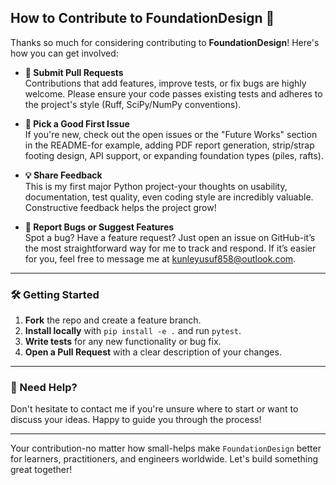 ## How to Contribute to FoundationDesign 🎉

Thanks so much for considering contributing to **FoundationDesign**! Here's how you can get involved:

- **🔧 Submit Pull Requests**  
  Contributions that add features, improve tests, or fix bugs are highly welcome. Please ensure your code passes existing tests and adheres to the project's style (Ruff, SciPy/NumPy conventions).

- **🧩 Pick a Good First Issue**  
  If you're new, check out the open issues or the "Future Works" section in the README-for example, adding PDF report generation, strip/strap footing design, API support, or expanding foundation types (piles, rafts).

- **💡 Share Feedback**  
  This is my first major Python project-your thoughts on usability, documentation, test quality, even coding style are incredibly valuable. Constructive feedback helps the project grow!

- **🐛 Report Bugs or Suggest Features**  
  Spot a bug? Have a feature request? Just open an issue on GitHub-it’s the most straightforward way for me to track and respond. If it’s easier for you, feel free to message me at kunleyusuf858@outlook.com.

---

### 🛠 Getting Started

1. **Fork** the repo and create a feature branch.  
2. **Install locally** with `pip install -e .` and run `pytest`.  
3. **Write tests** for any new functionality or bug fix.  
4. **Open a Pull Request** with a clear description of your changes.

---

### 🤝 Need Help?

Don't hesitate to contact me if you're unsure where to start or want to discuss your ideas. Happy to guide you through the process!

---

Your contribution-no matter how small-helps make `FoundationDesign` better for learners, practitioners, and engineers worldwide. Let's build something great together!  
